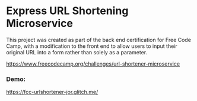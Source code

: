 # Express URL Shortening Microservice

This project was created as part of the back end certification for Free Code Camp, with a modification to the front end to allow users to input their original URL into a form rather than solely as a parameter.

https://www.freecodecamp.org/challenges/url-shortener-microservice

### Demo:

https://fcc-urlshortener-jor.glitch.me/
